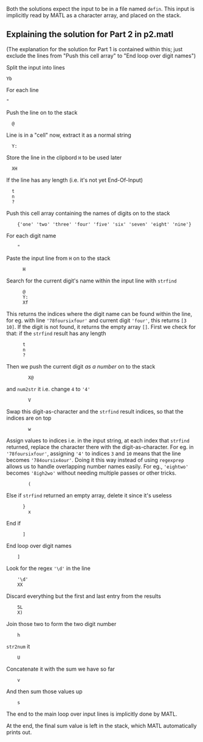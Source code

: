 Both the solutions expect the input to be in a file named `defin`. This input is implicitly read by MATL as a character array, and placed on the stack.

## Explaining the solution for Part 2 in p2.matl

(The explanation for the solution for Part 1 is contained within this; just exclude the lines from "Push this cell array" to "End loop over digit names")

Split the input into lines

    Yb

For each line

    "

Push the line on to the stack

      @

Line is in a "cell" now, extract it as a normal string

      Y:

Store the line in the clipbord `H` to be used later

      XH

If the line has any length (i.e. it's not yet End-Of-Input)

      t
      n
      ?

Push this cell array containing the names of digits on to the stack

        {'one' 'two' 'three' 'four' 'five' 'six' 'seven' 'eight' 'nine'}

For each digit name

        "

Paste the input line from `H` on to the stack

          H

Search for the current digit's name within the input line with `strfind`

          @
          Y:
          Xf

This returns the indices where the digit name can be found within the line, for eg. with line `'78foursixfour'` and current digit `'four'`, this returns `[3 10]`. If the digit is not found, it returns the empty array `[]`. First we check for that: if the `strfind` result has any length

          t
          n
          ?

Then we push the current digit _as a number_ on to the stack

            X@

and `num2str` it i.e. change `4` to `'4'`

            V

Swap this digit-as-character and the `strfind` result indices, so that the indices are on top

            w

Assign values to indices i.e. in the input string, at each index that `strfind` returned, replace the character there with the digit-as-character. For eg. in `'78foursixfour'`, assigning `'4'` to indices `3` and `10` means that the line becomes `'784oursix4our'`. Doing it this way instead of using `regexprep` allows us to handle overlapping number names easily. For eg., `'eightwo'` becomes `'8igh2wo'` without needing multiple passes or other tricks. 

            (

Else if `strfind` returned an empty array, delete it since it's useless

          }
            x

End if

          ]

End loop over digit names

        ]

Look for the regex `'\d'` in the line

        '\d'
        XX

Discard everything but the first and last entry from the results

        5L
        X)

Join those two to form the two digit number

        h

`str2num` it

        U

Concatenate it with the sum we have so far

        v

And then sum those values up

        s

The end to the main loop over input lines is implicitly done by MATL.

At the end, the final sum value is left in the stack, which MATL automatically prints out.

